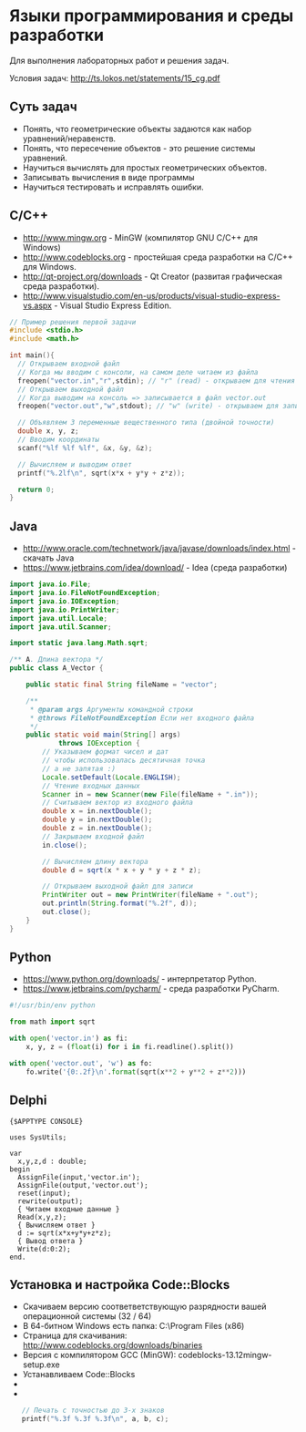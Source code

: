 ﻿Языки программирования и среды разработки
========================================= 

Для выполнения лабораторных работ и решения задач.

Условия задач: http://ts.lokos.net/statements/15_cg.pdf

Суть задач
----------
* Понять, что геометрические объекты задаются как набор уравнений/неравенств.
* Понять, что пересечение объектов - это решение системы уравнений.
* Научиться вычислять для простых геометрических объектов.
* Записывать вычисления в виде программы
* Научиться тестировать и исправлять ошибки.

С/C++
-----
* http://www.mingw.org - MinGW (компилятор GNU C/C++ для Windows)
* http://www.codeblocks.org - простейшая среда разработки на C/C++ для Windows.
* http://qt-project.org/downloads - Qt Creator (развитая графическая среда разработки).
* http://www.visualstudio.com/en-us/products/visual-studio-express-vs.aspx - Visual Studio Express Edition.

``` cpp
// Пример решения первой задачи
#include <stdio.h>
#include <math.h>

int main(){
  // Открываем входной файл
  // Когда мы вводим с консоли, на самом деле читаем из файла 
  freopen("vector.in","r",stdin); // "r" (read) - открываем для чтения
  // Открываем выходной файл
  // Когда выводим на консоль => записывается в файл vector.out
  freopen("vector.out","w",stdout); // "w" (write) - открываем для записи

  // Объявляем 3 переменные вещественного типа (двойной точности)
  double x, y, z;
  // Вводим координаты
  scanf("%lf %lf %lf", &x, &y, &z);

  // Вычисляем и выводим ответ
  printf("%.2lf\n", sqrt(x*x + y*y + z*z));

  return 0;
}
```

Java
----
* http://www.oracle.com/technetwork/java/javase/downloads/index.html - скачать Java
* https://www.jetbrains.com/idea/download/ - Idea (среда разработки)


``` java
import java.io.File;
import java.io.FileNotFoundException;
import java.io.IOException;
import java.io.PrintWriter;
import java.util.Locale;
import java.util.Scanner;

import static java.lang.Math.sqrt;

/** A. Длина вектора */
public class A_Vector {

    public static final String fileName = "vector";

    /**
     * @param args Аргументы командной строки
     * @throws FileNotFoundException Если нет входного файла
     */
    public static void main(String[] args)
            throws IOException {
        // Указываем формат чисел и дат
        // чтобы использовалась десятичная точка
        // а не запятая :)
        Locale.setDefault(Locale.ENGLISH);
        // Чтение входных данных
        Scanner in = new Scanner(new File(fileName + ".in"));
        // Считываем вектор из входного файла
        double x = in.nextDouble();
        double y = in.nextDouble();
        double z = in.nextDouble();
        // Закрываем входной файл
        in.close();

        // Вычисляем длину вектора
        double d = sqrt(x * x + y * y + z * z);

        // Открываем выходной файл для записи
        PrintWriter out = new PrintWriter(fileName + ".out");
        out.println(String.format("%.2f", d));
        out.close();
    }
}
```


Python
------
* https://www.python.org/downloads/ - интерпретатор Python.
* https://www.jetbrains.com/pycharm/ - среда разработки PyCharm.

``` python
#!/usr/bin/env python

from math import sqrt

with open('vector.in') as fi:
	x, y, z = (float(i) for i in fi.readline().split())

with open('vector.out', 'w') as fo:
	fo.write('{0:.2f}\n'.format(sqrt(x**2 + y**2 + z**2)))
```

Delphi
------
``` delphi 
{$APPTYPE CONSOLE}

uses SysUtils;

var
  x,y,z,d : double;
begin
  AssignFile(input,'vector.in');
  AssignFile(output,'vector.out');
  reset(input);
  rewrite(output);
  { Читаем входные данные }
  Read(x,y,z);
  { Вычисляем ответ }
  d := sqrt(x*x+y*y+z*z);
  { Вывод ответа }
  Write(d:0:2);
end.
```

Установка и настройка Code::Blocks
----------------------------------
* Скачиваем версию соответветствующую разрядности вашей операционной системы (32 / 64)
 * В 64-битном Windows есть папка: C:\Program Files (x86) 
 * Страница для скачивания: http://www.codeblocks.org/downloads/binaries
 * Версия с компилятором GCC (MinGW): codeblocks-13.12mingw-setup.exe
* Устанавливаем Code::Blocks
 * 
* 

``` cpp
   // Печать с точностью до 3-х знаков
   printf("%.3f %.3f %.3f\n", a, b, c);
```
